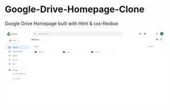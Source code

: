 # Google-Drive-Homepage-Clone

Google Drive Homepage built with Html & css-flexbox

![Preview of Drive Homepage](https://github.com/karan-codes/Drive-Homepage/blob/main/Preview.png)
